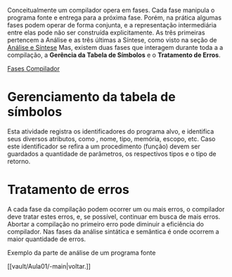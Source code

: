 Conceitualmente um compilador opera em fases. Cada fase manipula o programa fonte e entrega para a próxima fase. Porém, na prática algumas fases podem operar de forma conjunta, e a representação intermediária entre elas pode não ser construída explicitamente. As três primeiras pertencem a Análise e as três últimas a Síntese, como visto na seção de [Análise e Síntese](Análise%20e%20Síntese.md) Mas, existem duas fases que interagem durante toda a a compilação, a **Gerência da Tabela de Símbolos** e o **Tratamento de Erros**.

[Fases Compilador](Fases%20Compilador.canvas)
# Gerenciamento da tabela de símbolos
Esta atividade registra os identificadores do programa alvo, e identifica seus diversos atributos, como , nome, tipo, memória, escopo, etc. Caso este identificador se refira a um procedimento (função) devem ser guardados a quantidade de parâmetros,  os respectivos tipos e o tipo de retorno.

# Tratamento de erros
A cada fase da compilação podem ocorrer um ou mais erros, o compilador deve tratar estes erros, e, se possível, continuar em busca de mais erros. Abortar a compilação no primeiro erro pode diminuir a eficiência do compilador. Nas fases da análise sintática e semântica é onde ocorrem a maior quantidade de erros. 

Exemplo da parte de análise de um programa fonte

[[vault/Aula01/-main|voltar.]]
